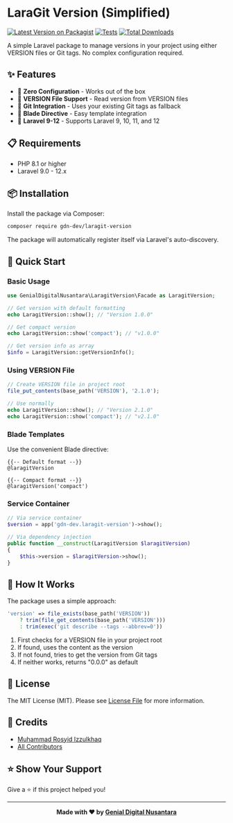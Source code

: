 # LaraGit Version (Simplified)

[![Latest Version on Packagist](https://img.shields.io/packagist/v/gdn-dev/laragit-version.svg?style=flat-square)](https://packagist.org/packages/gdn-dev/laragit-version)
[![Tests](https://img.shields.io/github/actions/workflow/status/gdn-dev/laragit-version/run-tests.yml?branch=main&label=tests&style=flat-square)](https://github.com/gdn-dev/laragit-version/actions/workflows/run-tests.yml)
[![Total Downloads](https://img.shields.io/packagist/dt/gdn-dev/laragit-version.svg?style=flat-square)](https://packagist.org/packages/gdn-dev/laragit-version)

A simple Laravel package to manage versions in your project using either VERSION files or Git tags. No complex configuration required.

## ✨ Features

- 🚀 **Zero Configuration** - Works out of the box
- 📄 **VERSION File Support** - Read version from VERSION files
- 🎯 **Git Integration** - Uses your existing Git tags as fallback
- 🔧 **Blade Directive** - Easy template integration
- 📱 **Laravel 9-12** - Supports Laravel 9, 10, 11, and 12

## 📋 Requirements

- PHP 8.1 or higher
- Laravel 9.0 - 12.x

## 📦 Installation

Install the package via Composer:

```bash
composer require gdn-dev/laragit-version
```

The package will automatically register itself via Laravel's auto-discovery.

## 🚀 Quick Start

### Basic Usage

```php
use GenialDigitalNusantara\LaragitVersion\Facade as LaragitVersion;

// Get version with default formatting
echo LaragitVersion::show(); // "Version 1.0.0"

// Get compact version
echo LaragitVersion::show('compact'); // "v1.0.0"

// Get version info as array
$info = LaragitVersion::getVersionInfo();
```

### Using VERSION File

```php
// Create VERSION file in project root
file_put_contents(base_path('VERSION'), '2.1.0');

// Use normally
echo LaragitVersion::show(); // "Version 2.1.0"
echo LaragitVersion::show('compact'); // "v2.1.0"
```

### Blade Templates

Use the convenient Blade directive:

```blade
{{-- Default format --}}
@laragitVersion

{{-- Compact format --}}
@laragitVersion('compact')
```

### Service Container

```php
// Via service container
$version = app('gdn-dev.laragit-version')->show();

// Via dependency injection
public function __construct(LaragitVersion $laragitVersion)
{
    $this->version = $laragitVersion->show();
}
```

## 🎯 How It Works

The package uses a simple approach:

```php
'version' => file_exists(base_path('VERSION')) 
    ? trim(file_get_contents(base_path('VERSION')))
    : trim(exec('git describe --tags --abbrev=0'))
```

1. First checks for a VERSION file in your project root
2. If found, uses the content as the version
3. If not found, tries to get the version from Git tags
4. If neither works, returns "0.0.0" as default

## 📄 License

The MIT License (MIT). Please see [License File](LICENSE.md) for more information.

## 👥 Credits

- [Muhammad Rosyid Izzulkhaq](https://github.com/rsdiz)
- [All Contributors](../../contributors)

## ⭐ Show Your Support

Give a ⭐️ if this project helped you!

---

<p align="center">
  <strong>Made with ❤️ by <a href="https://genilogi.id">Genial Digital Nusantara</a></strong>
</p>
